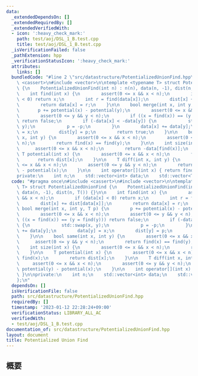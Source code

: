 ```yaml
---
data:
  _extendedDependsOn: []
  _extendedRequiredBy: []
  _extendedVerifiedWith:
  - icon: ':heavy_check_mark:'
    path: test/aoj/DSL_1_B.test.cpp
    title: test/aoj/DSL_1_B.test.cpp
  _isVerificationFailed: false
  _pathExtension: hpp
  _verificationStatusIcon: ':heavy_check_mark:'
  attributes:
    links: []
  bundledCode: "#line 2 \"src/datastructure/PotentializedUnionFind.hpp\"\n#include\
    \ <cassert>\n#include <vector>\n\ntemplate <typename T> struct PotentializedUnionFind\
    \ {\n    PotentializedUnionFind(int n) : n(n), data(n, -1), dist(n, T()) {}\n\n\
    \    int find(int x) {\n        assert(0 <= x && x < n);\n        if (data[x]\
    \ < 0) return x;\n        int r = find(data[x]);\n        dist[x] += dist[data[x]];\n\
    \        return data[x] = r;\n    }\n\n    bool merge(int x, int y, T p) {\n \
    \       p += potential(x) - potential(y);\n        assert(0 <= x && x < n);\n\
    \        assert(0 <= y && y < n);\n        if ((x = find(x)) == (y = find(y)))\
    \ return false;\n        if (-data[x] < -data[y]) {\n            std::swap(x,\
    \ y);\n            p = -p;\n        }\n        data[x] += data[y];\n        data[y]\
    \ = x;\n        dist[y] = p;\n        return true;\n    }\n\n    bool same(int\
    \ x, int y) {\n        assert(0 <= x && x < n);\n        assert(0 <= y && y <\
    \ n);\n        return find(x) == find(y);\n    }\n\n    int size(int x) {\n  \
    \      assert(0 <= x && x < n);\n        return -data[find(x)];\n    }\n\n   \
    \ T potential(int x) {\n        assert(0 <= x && x < n);\n        find(x);\n \
    \       return dist[x];\n    }\n\n    T diff(int x, int y) {\n        assert(0\
    \ <= x && x < n);\n        assert(0 <= y && y < n);\n        return potential(y)\
    \ - potential(x);\n    }\n\n    int operator[](int x) { return find(x); }\n\n\
    private:\n    int n;\n    std::vector<int> data;\n    std::vector<T> dist;\n};\n"
  code: "#pragma once\n#include <cassert>\n#include <vector>\n\ntemplate <typename\
    \ T> struct PotentializedUnionFind {\n    PotentializedUnionFind(int n) : n(n),\
    \ data(n, -1), dist(n, T()) {}\n\n    int find(int x) {\n        assert(0 <= x\
    \ && x < n);\n        if (data[x] < 0) return x;\n        int r = find(data[x]);\n\
    \        dist[x] += dist[data[x]];\n        return data[x] = r;\n    }\n\n   \
    \ bool merge(int x, int y, T p) {\n        p += potential(x) - potential(y);\n\
    \        assert(0 <= x && x < n);\n        assert(0 <= y && y < n);\n        if\
    \ ((x = find(x)) == (y = find(y))) return false;\n        if (-data[x] < -data[y])\
    \ {\n            std::swap(x, y);\n            p = -p;\n        }\n        data[x]\
    \ += data[y];\n        data[y] = x;\n        dist[y] = p;\n        return true;\n\
    \    }\n\n    bool same(int x, int y) {\n        assert(0 <= x && x < n);\n  \
    \      assert(0 <= y && y < n);\n        return find(x) == find(y);\n    }\n\n\
    \    int size(int x) {\n        assert(0 <= x && x < n);\n        return -data[find(x)];\n\
    \    }\n\n    T potential(int x) {\n        assert(0 <= x && x < n);\n       \
    \ find(x);\n        return dist[x];\n    }\n\n    T diff(int x, int y) {\n   \
    \     assert(0 <= x && x < n);\n        assert(0 <= y && y < n);\n        return\
    \ potential(y) - potential(x);\n    }\n\n    int operator[](int x) { return find(x);\
    \ }\n\nprivate:\n    int n;\n    std::vector<int> data;\n    std::vector<T> dist;\n\
    };\n"
  dependsOn: []
  isVerificationFile: false
  path: src/datastructure/PotentializedUnionFind.hpp
  requiredBy: []
  timestamp: '2023-01-12 22:28:24+09:00'
  verificationStatus: LIBRARY_ALL_AC
  verifiedWith:
  - test/aoj/DSL_1_B.test.cpp
documentation_of: src/datastructure/PotentializedUnionFind.hpp
layout: document
title: Potentialized Union Find
---
```


## 概要

